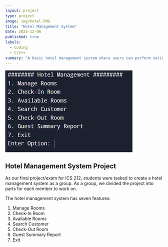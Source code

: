 ```yaml
---
layout: project
type: project
image: img/hotel.PNG
title: "Hotel Management System"
date: 2023-12-06
published: true
labels:
  - Coding
  - C/C++
summary: "A basic hotel management system where users can perform various operations."
---
```


<img src="img/hotel.PNG">

## Hotel Management System Project

As our final project/exam for ICS 212, students were tasked to create a hotel management system as a group. As a group, we divided the project into parts for each member to work on. 

The hotel management system has seven features:

1. Manage Rooms
2. Check-In Room
3. Available Rooms
4. Search Customer
5. Check-Out Room
6. Guest Summary Report
7. Exit

